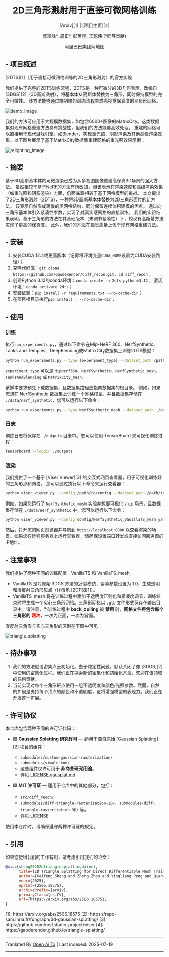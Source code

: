 <translate-content><div align="center">

# 2D三角形溅射用于直接可微网格训练

[Arxiv][1] | [项目主页][4]

盛凯峰*, 周正*, 彭英亮, 王乾伟 (*同等贡献)

阿里巴巴集团阿地图

</div>

## - 项目概述

[2DTS][1]（用于直接可微网格训练的2D三角形溅射）的官方实现

我们提供了完整的2DTS训练流程，2DTS是一种可微分的3D几何表示，改编自[3DGS][2]（3D高斯溅射），将基本体从高斯体替换为三角形，同时保持模型的完全可微性。
该方法能够通过端到端的训练流程生成高视觉保真度的三角形网格。

![demo_image](https://raw.githubusercontent.com/GaodeRender/triangle-splatting/main/./assets/demo_image.png)

我们的方法可应用于大规模数据集，如包含6000+图像的MatrixCity。这类数据集对现有网格重建方法具有挑战性，但我们的方法能够高效处理。
重建的网格可以直接用于现代游戏引擎，如Blender，实现重光照、阴影渲染及其他高级渲染效果。以下图片展示了基于MatrixCity数据集重建网格的重光照效果示例：

![relighting_image](https://raw.githubusercontent.com/GaodeRender/triangle-splatting/main/./assets/relighting_image.png)

## - 摘要

基于3D高斯基本体的可微渲染已成为从多视图图像重建高保真3D场景的强大方法。
虽然相较于基于NeRF的方法有所改进，但该表示在渲染速度和高级渲染效果（如重光照和阴影渲染）方面，仍面临着相较于基于网格模型的挑战。
本文提出了2D三角形溅射（2DTS），一种将3D高斯基本体替换为2D三角形面片的新方法。
该表示自然形成离散的类网格结构，同时保留连续体积建模的优点。
通过向三角形基本体引入紧凑性参数，实现了对真实感网格的直接训练。
我们的实验结果表明，基于三角形的方法在其基础版本（未调节紧凑性）下，较现有高斯基方法实现了更高的保真度。
此外，我们的方法在视觉质量上优于现有网格重建方法。

## - 安装

1. 安装CUDA 12.4或更高版本（记得将环境变量`CUDA_HOME`设置为CUDA安装路径）；
2. 克隆代码库：`git clone https://github.com/GaodeRender/diff_recon.git; cd diff_recon`；
3. 创建Python 3.12的conda环境：`conda create -n 2dts python=3.12`；
   激活环境：`conda activate 2dts`；
4. 安装依赖：`pip install -r requirements.txt --no-cache-dir`；
5. 在项目根目录执行`pip install . --no-cache-dir`；

## - 使用
### 训练
执行`run_experiments.py`，通过以下命令在Mip-NeRF 360、NerfSynthetic、Tanks and Temples、DeepBlending或MatrixCity数据集上训练2DTS模型：</translate-content>

```bash
python run_experiments.py --type {experiment_type} --dataset_path /path/to/dataset --num_workers 0
```
`experiment_type` 可以是 `MipNerf360`、`NerfSynthetic`、`NerfSynthetic_mesh`、`TanksAndBlending` 或 `MatrixCity_mesh`。

该脚本要求预先下载数据集，且数据集路径应指向数据集的根目录。
例如，如果您想在 NerfSynthetic 数据集上训练一个网格模型，并且数据集存储在 `./data/nerf_synthetic`，您可以运行以下命令：
```bash
python run_experiments.py --type NerfSynthetic_mesh --dataset_path ./data/nerf_synthetic --num_workers 0
```
### 日志
训练日志将保存在 `./outputs` 目录中。您可以使用 TensorBoard 来可视化训练过程：

```bash
tensorboard --logdir ./outputs
```
### 渲染
我们提供了一个基于 [Viser Viewer][3] 的交互式网页查看器，用于可视化训练好的三角形点和网格。
您可以通过执行以下命令来运行查看器：

```bash
python viser_viewer.py --config /path/to/config --dataset_path /path/to/dataset --scene {scene_name}
```
例如，如果您运行了 `NerfSynthetic_mesh` 实验并想要可视化 `ship` 场景，且数据集存储在 `./data/nerf_synthetic` 中，您可以运行以下命令：
```bash
python viser_viewer.py --config config/NerfSynthetic_VanillaTS_mesh.yaml --dataset_path ./data/nerf_synthetic --scene ship
```
然后，打开您的网页浏览器并导航到 `http://localhost:8080` 以查看渲染的场景。如果您在远程服务器上运行查看器，请确保设置端口转发或直接访问服务器的IP地址。

## - 注意事项
我们提供了两种不同的训练配置：VanillaTS 和 VanillaTS_mesh。
- VanillaTS 是对原始 3DGS 方法的近似模仿，紧凑参数设置为 1.0，生成透明和漫反射三角形斑点（详情见 [2DTS][1]）。
- VanillaTS_mesh 将在训练过程中添加不透明度正则化和紧凑度调节，训练结束时将生成一个实心三角形网格。三角形网格以 `.glb` 文件形式保存在输出目录中。请注意，当训练过程中 **back_culling** 被 **禁用** 时，**网格文件将包含每个三角形的 <span style="color:red">两次</span>**，一次为正面，一次为背面。

漫反射三角形与实心三角形的区别在下图中可见：

![triangle_splatting](https://raw.githubusercontent.com/GaodeRender/triangle-splatting/main/./assets/triangle_splatting.png) 

## - 待办事项

1. 我们的方法假设密集点云初始化。由于稳定性问题，默认关闭了像 [3DGS][2] 中使用的密集化过程。我们正在探索新的密集化和初始化方法，欢迎在该领域的任何贡献。
2. 当前实现对每个三角形斑点使用一组不透明度和颜色/光照参数。然而，自然的扩展是支持每个顶点的颜色和不透明度，这将增强模型的表现力。我们正在开发这一扩展。

## - 许可协议

本仓库包含两种不同的许可证代码：

- 🟥 **Gaussian Splatting 研究许可** — 适用于源自原始 [Gaussian Splatting][2] 项目的组件：
  - `submodules/custom-gaussian-rasterization/`
  - `submodules/simple-knn/`
  - 这些组件仅许可用于 **非商业研究用途**。
  - 详见 [LICENSE.gausplat.md](https://raw.githubusercontent.com/GaodeRender/triangle-splatting/main/./LICENSE.gausplat.md)

- 🟩 **MIT 许可证** — 适用于仓库中的其他部分，包括：
  - `src/diff_recon/`
  - `submodules/diff-triangle-rasterization-2D/`、`submodules/diff-triangle-rasterization-3D/` 等。
  - 详见 [LICENSE](./LICENSE)

使用本仓库时，请确保遵守两种许可证的规定。

## - 引用

如果您觉得我们的工作有用，请考虑引用我们的论文：

```bibtex
@misc{sheng20252dtrianglesplattingdirect,
      title={2D Triangle Splatting for Direct Differentiable Mesh Training}, 
      author={Kaifeng Sheng and Zheng Zhou and Yingliang Peng and Qianwei Wang},
      year={2025},
      eprint={2506.18575},
      archivePrefix={arXiv},
      primaryClass={cs.CV},
      url={https://arxiv.org/abs/2506.18575}, 
}
```
<translate-content>
<!-- 参考文献 -->
[1]: https://arxiv.org/abs/2506.18575
[2]: https://repo-sam.inria.fr/fungraph/3d-gaussian-splatting/
[3]: https://github.com/nerfstudio-project/viser
[4]: https://gaoderender.github.io/triangle-splatting/</translate-content>

---

Tranlated By [Open Ai Tx](https://github.com/OpenAiTx/OpenAiTx) | Last indexed: 2025-07-19

---